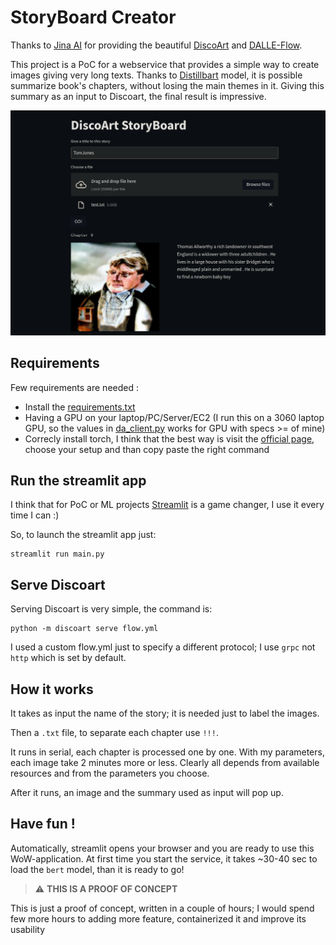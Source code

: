 # StoryBoard Creator

Thanks to [Jina AI](https://duckduckgo.com) for providing the beautiful [DiscoArt](https://github.com/jina-ai/discoart) and [DALLE-Flow](https://github.com/jina-ai/dalle-flow).

This project is a PoC for a webservice that provides a simple way to create images giving very long texts.
Thanks to [Distillbart](https://huggingface.co/sshleifer/distilbart-cnn-12-6) model, it is possible summarize book's chapters, without losing the main themes in it.
Giving this summary as an input to Discoart, the final result is impressive.

![{caption= Webapp view. I used Tom Jones, by H. Fielding, one of my favourite novel }](tomjones.png)


## Requirements

Few requirements are needed :

- Install the [requirements.txt](requirements.txt)
- Having a GPU on your laptop/PC/Server/EC2 (I run this on a 3060 laptop GPU, so the values in [da_client.py](src/da_client.py) works for GPU with specs >= of mine)
- Correcly install torch, I think that the best way is visit the [official page](https://pytorch.org/get-started/locally/), choose your setup and than copy paste the right command

## Run the streamlit app

I think that for PoC or ML projects [Streamlit](https://streamlit.io/) is a game changer, I use it every time I can :)

So, to launch the streamlit app just:

```console
streamlit run main.py
```

## Serve Discoart 

Serving Discoart is very simple, the command is: 

```console
python -m discoart serve flow.yml
```
I used a custom flow.yml just to specify a different protocol; I use `grpc` not `http` which is set by default. 


## How it works

It takes as input the name of the story; it is needed just to label the images.

Then a `.txt` file, to separate each chapter use `!!!`.

It runs in serial, each chapter is processed one by one. With my parameters, each image take 2 minutes more or less. Clearly all depends from available resources and from the parameters you choose.

After it runs, an image and the summary used as input will pop up.


## Have fun !

Automatically, streamlit opens your browser and you are ready to use this WoW-application. At first time you start the service, it takes ~30-40 sec to load the `bert` model, than it is ready to go!

> :warning: **THIS IS A PROOF OF CONCEPT**

This is just a proof of concept, written in a couple of hours; I would spend few more hours to adding more feature, containerized it and improve its usability

